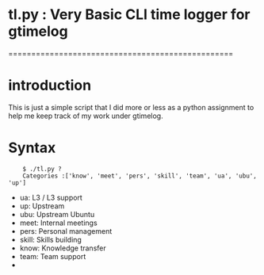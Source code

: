 # tl.py : Very Basic CLI time logger for gtimelog
=================================================

# introduction
This is just a simple script that I did more or less as a
python assignment to help me keep track of my work under
gtimelog.

# Syntax
```
    $ ./tl.py ?
    Categories :['know', 'meet', 'pers', 'skill', 'team', 'ua', 'ubu', 'up']
```

* ua: L3 / L3 support
* up: Upstream
* ubu: Upstream Ubuntu
* meet: Internal meetings
* pers: Personal management
* skill: Skills building
* know: Knowledge transfer
* team: Team support
* 
